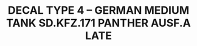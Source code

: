 ---
title: "DECAL TYPE 4 – GERMAN MEDIUM TANK SD.KFZ.171 PANTHER AUSF.A LATE"
price: TBA
desc: ""
img_path: "/assets/img/MM SPS-053.jpg"
brand: AK
available: false
special_offer: false
new: false
soon: false
cat: "Plasticne-Makete"
subcat: "PM-MENG"
subsubcat: ""
sifra: "MM SPS-053"
---